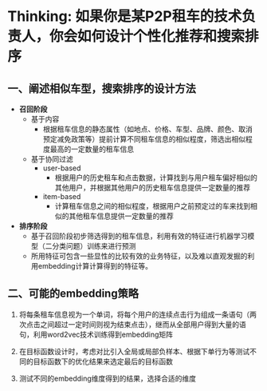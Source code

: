 # Thinking: 如果你是某P2P租车的技术负责人，你会如何设计个性化推荐和搜索排序

## 一、阐述相似车型，搜索排序的设计方法

* **召回阶段**
  * 基于内容
    * 根据租车信息的静态属性（如地点、价格、车型、品牌、颜色、取消预定减免政策等）提前计算不同租车信息的相似程度，筛选出相似程度最高的一定数量的租车信息
  * 基于协同过滤
    * user-based
      * 根据用户的历史租车和点击数据，计算找到与用户租车偏好相似的其他用户，并根据其他用户的历史租车信息提供一定数量的推荐
    * item-based
      * 计算租车信息之间的相似程度，根据用户之前预定过的车来找到相似的其他租车信息提供一定数量的推荐
* **排序阶段**
  * 基于召回阶段初步筛选得到的租车信息，利用有效的特征进行机器学习模型（二分类问题）训练来进行预测
  * 所用特征可包含一些显性的比较有效的业务特征，以及难以直观发掘的利用embedding计算计算得到的特征等。



## 二、可能的embedding策略

1. 将每条租车信息视为一个单词，将每个用户的连续点击行为组成一条语句（两次点击之间超过一定时间则视为结束点击），继而从全部用户得到大量的语句，利用word2vec技术训练得到embedding矩阵

2. 在目标函数设计时，考虑对比引入全局或局部负样本、根据下单行为等测试不同的目标函数下的优化结果来选定最后的目标函数

3. 测试不同的embedding维度得到的结果，选择合适的维度

   